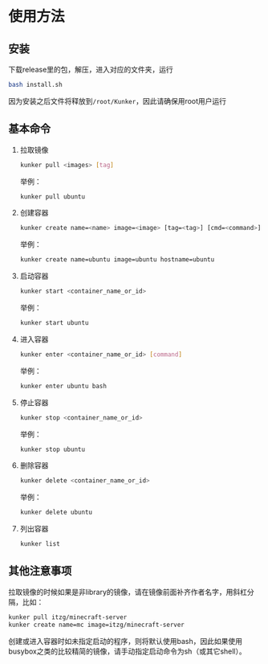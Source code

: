 # 使用方法

## 安装

下载release里的包，解压，进入对应的文件夹，运行

```sh
bash install.sh
```

因为安装之后文件将释放到`/root/Kunker`，因此请确保用root用户运行

## 基本命令

1. 拉取镜像

   ```sh
   kunker pull <images> [tag]
   ```

   举例：

   ```sh
   kunker pull ubuntu	
   ```

2. 创建容器

   ```sh
   kunker create name=<name> image=<image> [tag=<tag>] [cmd=<command>] [hostname=<hostname>] [cwd=<cwd>]
   ```

   举例：

   ```sh
   kunker create name=ubuntu image=ubuntu hostname=ubuntu
   ```

3. 启动容器

   ```sh
   kunker start <container_name_or_id>
   ```

   举例：

   ```sh
   kunker start ubuntu
   ```

4. 进入容器

   ```sh
   kunker enter <container_name_or_id> [command]
   ```

   举例：

   ```sh
   kunker enter ubuntu bash
   ```

5. 停止容器

   ```sh
   kunker stop <container_name_or_id>
   ```

   举例：

   ```sh
   kunker stop ubuntu
   ```

6. 删除容器

   ```sh
   kunker delete <container_name_or_id>
   ```

   举例：

   ```sh
   kunker delete ubuntu
   ```

7. 列出容器

   ```sh
   kunker list
   ```

## 其他注意事项

拉取镜像的时候如果是非library的镜像，请在镜像前面补齐作者名字，用斜杠分隔，比如：

```sh
kunker pull itzg/minecraft-server
kunker create name=mc image=itzg/minecraft-server
```

创建或进入容器时如未指定启动的程序，则将默认使用bash，因此如果使用busybox之类的比较精简的镜像，请手动指定启动命令为sh（或其它shell）。